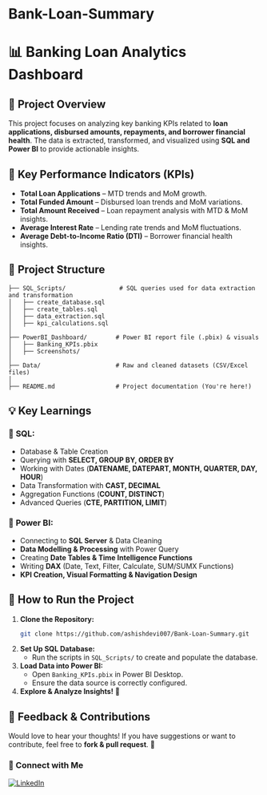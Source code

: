 # Bank-Loan-Summary
# 📊 Banking Loan Analytics Dashboard

## 🚀 Project Overview
This project focuses on analyzing key banking KPIs related to **loan applications, disbursed amounts, repayments, and borrower financial health**. The data is extracted, transformed, and visualized using **SQL and Power BI** to provide actionable insights.

## 📌 Key Performance Indicators (KPIs)
- **Total Loan Applications** – MTD trends and MoM growth.
- **Total Funded Amount** – Disbursed loan trends and MoM variations.
- **Total Amount Received** – Loan repayment analysis with MTD & MoM insights.
- **Average Interest Rate** – Lending rate trends and MoM fluctuations.
- **Average Debt-to-Income Ratio (DTI)** – Borrower financial health insights.

## 📂 Project Structure
```
├── SQL_Scripts/               # SQL queries used for data extraction and transformation
│   ├── create_database.sql
│   ├── create_tables.sql
│   ├── data_extraction.sql
│   ├── kpi_calculations.sql
│
├── PowerBI_Dashboard/        # Power BI report file (.pbix) & visuals
│   ├── Banking_KPIs.pbix
│   ├── Screenshots/
│
├── Data/                     # Raw and cleaned datasets (CSV/Excel files)
│
├── README.md                 # Project documentation (You're here!)
```

## 💡 Key Learnings
### 🔹 **SQL:**
- Database & Table Creation
- Querying with **SELECT, GROUP BY, ORDER BY**
- Working with Dates (**DATENAME, DATEPART, MONTH, QUARTER, DAY, HOUR**)
- Data Transformation with **CAST, DECIMAL**
- Aggregation Functions (**COUNT, DISTINCT**)
- Advanced Queries (**CTE, PARTITION, LIMIT**)

### 🔹 **Power BI:**
- Connecting to **SQL Server** & Data Cleaning
- **Data Modelling & Processing** with Power Query
- Creating **Date Tables & Time Intelligence Functions**
- Writing **DAX** (Date, Text, Filter, Calculate, SUM/SUMX Functions)
- **KPI Creation, Visual Formatting & Navigation Design**

## 🔧 How to Run the Project
1. **Clone the Repository:**  
   ```bash
   git clone https://github.com/ashishdevi007/Bank-Loan-Summary.git
   ```
2. **Set Up SQL Database:**  
   - Run the scripts in `SQL_Scripts/` to create and populate the database.
3. **Load Data into Power BI:**  
   - Open `Banking_KPIs.pbix` in Power BI Desktop.
   - Ensure the data source is correctly configured.
4. **Explore & Analyze Insights!** 🎯

## 📢 Feedback & Contributions
Would love to hear your thoughts! If you have suggestions or want to contribute, feel free to **fork & pull request**. 🚀

### 🔗 Connect with Me
[![LinkedIn](https://img.shields.io/badge/LinkedIn-Connect-blue)](https://www.linkedin.com/in/ashish-devi-7323a6227/)
